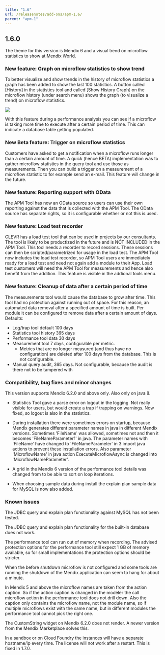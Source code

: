```yaml
---
title: "1.6"
url: /releasenotes/add-ons/apm-1.6/
parent: "apm-1"
---
```


## 1.6.0

The theme for this version is Mendix 6 and a visual trend on microflow statistics to show at Mendix World.

### New feature: Graph on microflow statistics to show trend

To better visualize and show trends in the history of microflow statistics a graph has been added to show the last 100 statistics. A button called [History] in the statistics tool and called [Show History Graph] on the microflow history (under search menu) shows the graph (to visualize a trend) on microflow statistics.

![](/attachments/releasenotes/add-ons//apd/apm-1/apm-1.6/Microflow_Trend.png)

With this feature during a performance analysis you can see if a microflow is taking more time to execute after a certain period of time. This can indicate a database table getting populated.

### New Beta feature: Trigger on microflow statistics

Customers have asked to get a notification when a microflow runs longer than a certain amount of time. A quick (hence BETA) implementation was to gather microflow statistics in the query tool and use those as measurements. Then you can build a trigger on a measurement of a microflow statistic to for example send an e-mail.
This feature will change in the future.

### New feature: Reporting support with OData

The APM Tool has now an OData source so users can use their own reporting against the data that is collected with the APM Tool. The OData source has separate rights, so it is configurable whether or not this is used.

### New feature: Load test recorder

CLEVR has a load test tool that can be used in projects by our consultants. The tool is likely to be productized in the future and is NOT INCLUDED in the APM Tool. This tool needs a recorder to record sessions. These sessions can then be scripted/parametrized for usage in the load test.
The APM Tool now includes the load test recorder, so APM Tool users are immediately ready for a load test and need not again add a module to their App.
Load test customers will need the APM Tool for measurements and hence also benefit from the addition.
This feature is visible in the addional tools menu.

### New feature: Cleanup of data after a certain period of time

The measurements tool would cause the database to grow after time. This tool had no protection against running out of space. For this reason, an automated data removal after a specified amount of time is built.
Per module it can be configured to remove data after a certain amount of days. Defaults:

*   Log/trap tool default 100 days
*   Statistics tool history 365 days
*   Performance tool data 30 days
*   Measurement tool 7 days, configurable per metric.
    *   Metrics that are no longer measured (and thus have no configuration) are deleted after 100 days from the database. This is not configurable.
*   Manual query audit, 365 days. Not configurable, because the audit is there not to be tampered with

### Compatibility, bug fixes and minor changes

This version supports Mendix 6.2.0 and above only. Also only on java 8.

*   Statistics Tool gave a parse error on logout in the logging. Not really visible for users, but would create a trap if trapping on warnings. Now fixed, so logout is also in the statistics.

*   During installation there were sometimes errors on startup, because Mendix generates different parameter names in java in different Mendix versions. Sometimes 'FileName' was allowed, sometimes not and then it becomes 'FileNameParameter1' in java. The parameter names with 'FileName' have changed to 'FileNameParameter' in 3 import java actions to prevent these installation errors. Also parameter 'MicroflowName' in java action ExecuteMicroflowAsync is changed into 'MicroflowNameParameter'.

*   A grid in the Mendix 6 version of the performance tool details was changed from to be able to sort on loop iterations.

*   When choosing sample data during install the explain plan sample data for MySQL is now also added.

### Known issues

The JDBC query and explain plan functionality against MySQL has not been tested.

The JDBC query and explain plan functionality for the built-in database does not work.

The performance tool can run out of memory when recording. The advised protection options for the performance tool still expect 1 GB of memory available, so for small implementations the protection options should be stricter.

When the before shutdown microflow is not configured and some tools are running the shutdown of the Mendix application can seem to hang for about a minute.

In Mendix 5 and above the microflow names are taken from the action caption. So if the action caption is changed in the modeler the call microflow action in the performance tool does not drill down. Also the caption only contains the microflow name, not the module name, so if multiple microflows exist with the same name, but in different modules the performance tool cannot pick the right one.

The CustomString widget on Mendix 6.2.0 does not render. A newer version from the Mendix Marketplace solves this.

In a sandbox or on Cloud Foundry the instances will have a separate hostname/ip every time. The license will not work after a restart. This is fixed in 1.7.0.
